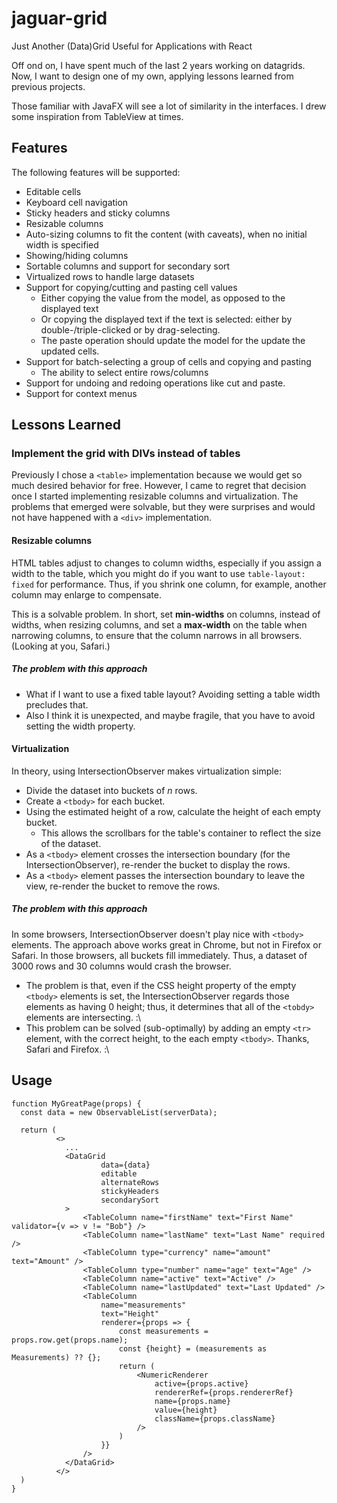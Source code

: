 # jaguar-grid
Just Another (Data)Grid Useful for Applications with React

Off ond on, I have spent much of the last 2 years working on datagrids. Now, I want to design one of my own, applying lessons learned from previous projects.

Those familiar with JavaFX will see a lot of similarity in the interfaces.  I drew some inspiration from TableView at times.

## Features
The following features will be supported:

* Editable cells
* Keyboard cell navigation
* Sticky headers and sticky columns
* Resizable columns
* Auto-sizing columns to fit the content (with caveats), when no initial width is specified
* Showing/hiding columns
* Sortable columns and support for secondary sort
* Virtualized rows to handle large datasets
* Support for copying/cutting and pasting cell values
    * Either copying the value from the model, as opposed to the displayed text
    * Or copying the displayed text if the text is selected:  either by double-/triple-clicked or by drag-selecting.
    * The paste operation should update the model for the update the updated cells.
* Support for batch-selecting a group of cells and copying and pasting
    * The ability to select entire rows/columns
* Support for undoing and redoing operations like cut and paste.
* Support for context menus


## Lessons Learned
### Implement the grid with DIVs instead of tables
Previously I chose a `<table>` implementation because we would get so much desired behavior for free. However, I came to regret that decision once I started implementing resizable columns and virtualization.  The problems that emerged were solvable, but they were surprises and would not have happened with a `<div>` implementation.

#### Resizable columns
HTML tables adjust to changes to column widths, especially if you assign a width to the table, which you might do if you want to use `table-layout: fixed` for performance.  Thus, if you shrink one column, for example, another column may enlarge to compensate.

This is a solvable problem.  In short, set **min-widths** on columns, instead of widths, when resizing columns, and set a **max-width** on the table when narrowing columns, to ensure that the column narrows in all browsers. (Looking at you, Safari.)

##### The problem with this approach
* What if I want to use a fixed table layout?  Avoiding setting a table width precludes that.
* Also I think it is unexpected, and maybe fragile, that you have to avoid setting the width property.


#### Virtualization
In theory, using IntersectionObserver makes virtualization simple:
* Divide the dataset into buckets of _n_ rows.
* Create a `<tbody>` for each bucket.
* Using the estimated height of a row, calculate the height of each empty bucket.
    * This allows the scrollbars for the table's container to reflect the size of the dataset.
* As a `<tbody>` element crosses the intersection boundary (for the IntersectionObserver), re-render the bucket to display the rows.
* As a `<tbody>` element passes the intersection boundary to leave the view, re-render the bucket to remove the rows.

##### The problem with this approach
In some browsers, IntersectionObserver doesn't play nice with `<tbody>` elements. The approach above works great in Chrome, but not in Firefox or Safari. In those browsers, all buckets fill immediately. Thus, a dataset of 3000 rows and 30 columns would crash the browser.
* The problem is that, even if the CSS height property of the empty `<tbody>` elements is set, the IntersectionObserver regards those elements as having 0 height; thus, it determines that all of the `<tobdy>` elements are intersecting. :\
* This problem can be solved (sub-optimally) by adding an empty `<tr>` element, with the correct height, to the each empty `<tbody>`.  Thanks, Safari and Firefox. :\



## Usage

```tsx
function MyGreatPage(props) {
  const data = new ObservableList(serverData);

  return (
          <>
            ...
            <DataGrid
                    data={data}
                    editable
                    alternateRows
                    stickyHeaders
                    secondarySort
            >
                <TableColumn name="firstName" text="First Name" validator={v => v != "Bob"} />
                <TableColumn name="lastName" text="Last Name" required />
                <TableColumn type="currency" name="amount" text="Amount" />
                <TableColumn type="number" name="age" text="Age" />
                <TableColumn name="active" text="Active" />
                <TableColumn name="lastUpdated" text="Last Updated" />
                <TableColumn
                    name="measurements"
                    text="Height"
                    renderer={props => {
                        const measurements = props.row.get(props.name);
                        const {height} = (measurements as Measurements) ?? {};
                        return (
                            <NumericRenderer
                                active={props.active}
                                rendererRef={props.rendererRef}
                                name={props.name}
                                value={height}
                                className={props.className}
                            />
                        )
                    }}
                />
            </DataGrid>
          </>
  )
}
```